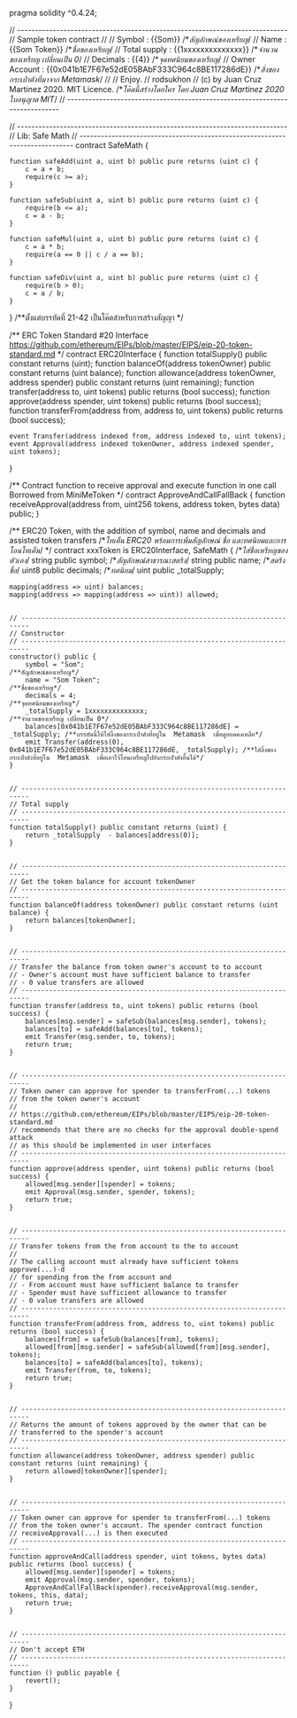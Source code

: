 pragma solidity ^0.4.24;  

// ----------------------------------------------------------------------------
// Sample token contract
//
// Symbol        : {{Som}}                                        /**สัญลักษณ์ของเหรียญ*/
// Name          : {{Som Token}}                                  /**ชื่อของเหรียญ*/
// Total supply  : {{1xxxxxxxxxxxxxx}}                            /**จำนวนของเหรียญ เปลี่ยนเป็น 0*/
// Decimals      : {{4}}                                          /**จุดทศนิยมของเหรียญ*/
// Owner Account : {{0x041b1E7F67e52dE05BAbF333C964c8BE117286dE}} /**สิ่งของกระเป๋าตังที่มาจาก Metamask*/
//
// Enjoy.
// rodsukhon
// (c) by Juan Cruz Martinez 2020. MIT Licence.                    /**โค๊ตนี้สร้างโดยใคร โดย Juan Cruz Martinez 2020 ใบอนุญาต MIT*/
// ----------------------------------------------------------------------------


// ----------------------------------------------------------------------------
// Lib: Safe Math
// ----------------------------------------------------------------------------
contract SafeMath {

    function safeAdd(uint a, uint b) public pure returns (uint c) {
        c = a + b;
        require(c >= a);
    }

    function safeSub(uint a, uint b) public pure returns (uint c) {
        require(b <= a);
        c = a - b;
    }

    function safeMul(uint a, uint b) public pure returns (uint c) {
        c = a * b;
        require(a == 0 || c / a == b);
    }

    function safeDiv(uint a, uint b) public pure returns (uint c) {
        require(b > 0);
        c = a / b;
    }
}                                                                         /**ตั้งแต่บรรทัดที่ 21-42 เป็นโค๊ตสำหรับการสร้างสัญญา */


/**
ERC Token Standard #20 Interface
https://github.com/ethereum/EIPs/blob/master/EIPS/eip-20-token-standard.md
*/
contract ERC20Interface {
    function totalSupply() public constant returns (uint);
    function balanceOf(address tokenOwner) public constant returns (uint balance);
    function allowance(address tokenOwner, address spender) public constant returns (uint remaining);
    function transfer(address to, uint tokens) public returns (bool success);
    function approve(address spender, uint tokens) public returns (bool success);
    function transferFrom(address from, address to, uint tokens) public returns (bool success);

    event Transfer(address indexed from, address indexed to, uint tokens);
    event Approval(address indexed tokenOwner, address indexed spender, uint tokens);
}


/**
Contract function to receive approval and execute function in one call
Borrowed from MiniMeToken
*/
contract ApproveAndCallFallBack {
    function receiveApproval(address from, uint256 tokens, address token, bytes data) public;
}

/**
ERC20 Token, with the addition of symbol, name and decimals and assisted token transfers    /**โทเค็น ERC20 พร้อมการเพิ่มสัญลักษณ์ ชื่อ และทศนิยมและการโอนโทเค็น*/
*/
contract xxxToken is ERC20Interface, SafeMath {    /**ใส่ชื่อเหรียญของตัวเอง*/
    string public symbol;                          /**สัญลักษณ์สาธารณะสตริง*/
    string public  name;                           /**สตริงชื่อ*/
    uint8 public decimals;                         /**ทศนิยม*/
    uint public _totalSupply;

    mapping(address => uint) balances;
    mapping(address => mapping(address => uint)) allowed;


    // ------------------------------------------------------------------------
    // Constructor
    // ------------------------------------------------------------------------
    constructor() public {
        symbol = "Som";                                                     /**สัญลักษณ์ของเหรียญ*/
        name = "Som Token";                                                 /**ชื่อของเหรียญ*/
        decimals = 4;                                                       /**จุดทศนิยมของเหรียญ*/
        _totalSupply = 1xxxxxxxxxxxxxx;                                     /**จำนวนของเหรียญ เปลี่ยนเป็น 0*/
        balances[0x041b1E7F67e52dE05BAbF333C964c8BE117286dE] = _totalSupply; /**บรรทัดนี้ให้ใส่ลิ้งของกระเป๋าตังที่อยู่ใน  Metamask  เพื่อดูยอดคงเหลือ*/
        emit Transfer(address(0), 0x041b1E7F67e52dE05BAbF333C964c8BE117286dE, _totalSupply); /**ใส่ลิ้งของกระเป๋าตังที่อยู่ใน  Metamask  เพื่อเอาไว้โอนเหรียญไปยังกระเป๋าตังอื่นได้*/
    }


    // ------------------------------------------------------------------------
    // Total supply
    // ------------------------------------------------------------------------
    function totalSupply() public constant returns (uint) {
        return _totalSupply  - balances[address(0)];
    }


    // ------------------------------------------------------------------------
    // Get the token balance for account tokenOwner
    // ------------------------------------------------------------------------
    function balanceOf(address tokenOwner) public constant returns (uint balance) {
        return balances[tokenOwner];
    }


    // ------------------------------------------------------------------------
    // Transfer the balance from token owner's account to to account
    // - Owner's account must have sufficient balance to transfer
    // - 0 value transfers are allowed
    // ------------------------------------------------------------------------
    function transfer(address to, uint tokens) public returns (bool success) {
        balances[msg.sender] = safeSub(balances[msg.sender], tokens);
        balances[to] = safeAdd(balances[to], tokens);
        emit Transfer(msg.sender, to, tokens);
        return true;
    }


    // ------------------------------------------------------------------------
    // Token owner can approve for spender to transferFrom(...) tokens
    // from the token owner's account
    //
    // https://github.com/ethereum/EIPs/blob/master/EIPS/eip-20-token-standard.md
    // recommends that there are no checks for the approval double-spend attack
    // as this should be implemented in user interfaces 
    // ------------------------------------------------------------------------
    function approve(address spender, uint tokens) public returns (bool success) {
        allowed[msg.sender][spender] = tokens;
        emit Approval(msg.sender, spender, tokens);
        return true;
    }


    // ------------------------------------------------------------------------
    // Transfer tokens from the from account to the to account
    // 
    // The calling account must already have sufficient tokens approve(...)-d
    // for spending from the from account and
    // - From account must have sufficient balance to transfer
    // - Spender must have sufficient allowance to transfer
    // - 0 value transfers are allowed
    // ------------------------------------------------------------------------
    function transferFrom(address from, address to, uint tokens) public returns (bool success) {
        balances[from] = safeSub(balances[from], tokens);
        allowed[from][msg.sender] = safeSub(allowed[from][msg.sender], tokens);
        balances[to] = safeAdd(balances[to], tokens);
        emit Transfer(from, to, tokens);
        return true;
    }


    // ------------------------------------------------------------------------
    // Returns the amount of tokens approved by the owner that can be
    // transferred to the spender's account
    // ------------------------------------------------------------------------
    function allowance(address tokenOwner, address spender) public constant returns (uint remaining) {
        return allowed[tokenOwner][spender];
    }


    // ------------------------------------------------------------------------
    // Token owner can approve for spender to transferFrom(...) tokens
    // from the token owner's account. The spender contract function
    // receiveApproval(...) is then executed
    // ------------------------------------------------------------------------
    function approveAndCall(address spender, uint tokens, bytes data) public returns (bool success) {
        allowed[msg.sender][spender] = tokens;
        emit Approval(msg.sender, spender, tokens);
        ApproveAndCallFallBack(spender).receiveApproval(msg.sender, tokens, this, data);
        return true;
    }


    // ------------------------------------------------------------------------
    // Don't accept ETH
    // ------------------------------------------------------------------------
    function () public payable {
        revert();
    }
}

